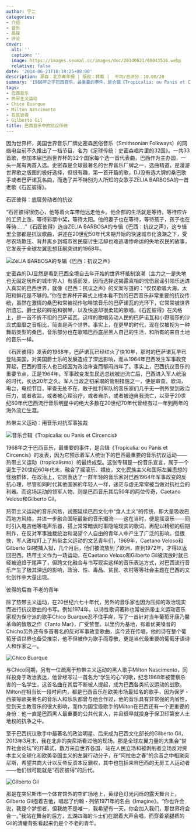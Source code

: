 ```yaml
---
author: 宁二
categories:
- 介绍
- 音乐
- 品碟
- 评论
cover:
  alt: ''
  caption: ''
  image: https://images.soomal.cc/images/doc/20140621/00043516.webp
  relative: false
date: '2014-06-21T18:18:25+08:00'
description: 源自：北京青年报 | 版权：转载 |  平均/总评分：10.00/20
summary: '1968年之于巴西音乐，最重要的事件，是合辑《Tropicalia: ou Panis et Circencis》的发表，因为它预示着军人统治下的巴西最重要的音乐抗议运动――热带主义运动（tropicalismo）的最终成型。这张专辑是一份音乐宣言，属于一个诞生于20世纪60年代末，融合了摇滚乐、嬉皮，文化民族主义和国际左翼思想的怪胎群体……'
tags:
- 巴西音乐
- 热带主义运动
- Chico Buarque
- Milton Nascimento
- 石匠彼得
- Gilberto Gil
title: 巴西音乐中的抗议传统
---
```


因为世界杯，美国世界音乐厂牌史密森民俗音乐（Smithsonian Folkways）的网络电台前不久推出了一档节目，名为《足球传统：史密森唱片里的32国》。一共33首歌，参加本届巴西世界杯的32个国家每个选一首代表曲，巴西作为主办国，一头一尾有两首入选。史密森是全球最著名的世界音乐厂牌之一，选曲精道，是漫游世界歌之版图的极好选择，但很有趣，第一首开篇的歌，DJ没有选大牌的桑巴歌手或者巴萨诺瓦名曲，而选了并不特别为人所知的女歌手ZELIA BARBOSA的一首老歌《石匠彼得》。

石匠彼得：底层劳动者的抗议

“石匠彼得很伤心，他等着火车带他远走他乡。他全部的生活就是等待，等待应许的工资上涨，等待彩票中奖，等待太阳。他的妻子也在等待，等待孩子，孩子也在等待……”《石匠彼得》选自ZELIA BARBOSA的专辑《巴西：抗议之声》，这专辑里全部都是抗议歌曲，讲述在20世纪50年代末期开始的快速城市化浪潮之下，受尽农场欺压、背井离乡到城市贫民窟讨生活却也难逃凄惨命运的失地农民的故事，它发表于全球左翼思想狂飙突进的1968年。

![ZéLIA BARBOSA的专辑《巴西：抗议之声》](https://images.soomal.cc/images/doc/20140621/00043515.webp)





史密森的DJ显然是看到巴西全境自去年开始的世界杯抵制浪潮（主力之一是失地也无固定居所的城市穷人）有感而发，因而选择这揭露真相的忧伤民谣引领乐迷进入真实的巴西世界，就像《巴西：抗议之声》的文案写道的：“仅仅歌唱大海，太阳和鲜花是不够的。”你在世界杯开幕式上根本看不到的巴西音乐非常重要的抗议传统，虽然在激情的桑巴和常被视作咖啡馆音乐的巴萨诺瓦的光环下，它常常被世界所遗忘。爵士鼓的碎拍和钢琴，以及快速却很柔软的歌唱，《石匠彼得》在风格上，是一首不折不扣的巴萨诺瓦，这样的歌唱劳动人民的巴萨诺瓦和小野丽莎的沙龙式靡靡之音相比，简直是两个世界。事实上，在更早的时代，现在仅被视为一种舞蹈类型的桑巴，音乐部分也在歌唱巴西底层黑人自己的生活，和所有的来自土地的音乐一样。

《石匠彼得》发表的1968年，巴萨诺瓦已经红火了快10年，那时的巴萨诺瓦早已登陆美国，对美国爵士乐的发展造成了深远影响，而从1964年巴西发生军事政变算起，巴西的音乐人也已经因为政治审查而郁闷四年了。事实上，巴西抗议音乐的重要节点，正是1964年。军事政变发生民选总统被迫流亡后，巴西进入军人统治的时代，长达20年之久。军人当政之初采取的管制措施之一，便是审查。歌词，电台，电视节目，审查无处不在，敢于批判军队的音乐家们几乎无一例外受到政治压力，或者收监，或者被心理治疗，或者自杀，或者被迫自我流亡，以至于20世纪60年代巴西流行音乐明星中的绝大多数在20世纪70年代曾经有过一年到两年的海外流亡生涯。

热带主义运动：用音乐对抗军事独裁

![音乐合辑《Tropicalia: ou Panis et Circencis》](https://images.soomal.cc/images/doc/20140621/00043516_01.webp)





1968年之于巴西音乐，最重要的事件，是合辑《Tropicalia: ou Panis et Circencis》的发表，因为它预示着军人统治下的巴西最重要的音乐抗议运动――热带主义运动（tropicalismo）的最终成型。这张专辑是一份音乐宣言，属于一个诞生于20世纪60年代末，融合了摇滚乐、嬉皮，文化民族主义和国际左翼思想的怪胎群体，在政治上，它则表达了一群年轻的音乐家对巴西1964年军事政变的反抗心理，尽管和同时代其他国家的年轻人一样，迷茫与虚无常常被当做对抗社会的利器。而这场运动的领军人物，则是巴西音乐其后50年的两位传奇，Caetano Veloso和Gilberto Gil。

热带主义运动的音乐风格，试图延续巴西文化中“食人主义”的传统，即大量吸收巴西地方风格，并进一步融合国际最新的音乐潮流――这在当时，便是摇滚乐――同时引入电吉他等电声乐器，搭上常常暗讽时事隐喻现实的歌词，再配以精细的后期制作，在反对军事独裁统治和渴望个人自由的青年人中产生了广泛的影响。但很快，军人政权盯上了热带主义运动的文艺青年们，1969年，Caetano Veloso和Gilberto Gil被捕入狱，几个月后，他们被流放到了欧洲，直到1972年，才得以返回巴西。热带主义作为一场运动，在Caetano Veloso和Gilberto Gil被流放时就已经被迫趋于尾声了，但跨文化融合与书写现实这样的音乐表达方式，对巴西流行音乐产生了极其深远的影响，政治、性、毒品、贫民、农村等等社会主题在巴西的文化创作中大量出现。

彼得的后裔 不老的青年

除了热带主义运动，在20世纪六七十年代，另外的音乐家也因为压抑的政治现实而进行抗议歌曲的书写。例如1974年，以诗性歌词著称也常被热带主义运动音乐家视为保守派的歌手Chico Buarque忍不住手痒，写了一首针对当年葡萄牙康乃馨革命的致敬之作《Tanto Mar》，广受赞誉。以里约为基地，有着优美嗓音的Chicho另外还有多首著名的反对军事政变歌曲，迄今还在传唱，他的诗在整个葡萄牙语世界也备受推崇，他不但被作为歌手而尊敬，更是当代最重要的葡萄牙语诗人和作家之一。

![Chico Buarque](https://images.soomal.cc/images/doc/20140621/00043517.webp)





与Chico同期，另有一位疏离于热带主义运动的黑人歌手Milton Nascimento，同样投身于政治表达，他曾经写过一首名为“学生的心”的歌，纪念1968年被警察杀害的一名学生，这首名曲在其后不断被人提起，成为巴西各类抗议运动的战歌。Milton在相当长一段时间内，都是巴西音乐在欧美市场最知名的歌手，因为保罗・西蒙等欧美著名的音乐人和乐队都曾与他合作过，他的音乐具有非常强的内省性，受到天主教音乐的很大影响，而作为国宝级歌手的Milton在巴西还有一个更重要的身份：他一直是巴西黑人最重要的公共代言人，并且很早就投身于保卫印第安人土地权的抗争之中。

至于巴西抗议歌手中最著名的政治明星、后来成为巴西文化部长的Gilberto Gil，2013年3月末，我在北非的突尼斯看过他的现场。那是全球左翼力量的大集会“世界社会论坛”的开幕式，数万来自世界各国、站在人民立场和被剥削者立场反对资本主义全球化和欧美帝国主义的左翼行动分子，在“阿拉伯之春”的余音之中相聚突尼斯，希望共商大计以反帝反资本反霸权，其中也包括来自巴西的无房工人运动者――他们很可能就是“石匠彼得”的后代。

![Gilberto Gil](https://images.soomal.cc/images/doc/20140621/00043518.webp)





那是在突尼斯市一个体育馆外的空旷场地上，黄绿色灯光闪烁的露天舞台上，Gilberto Gil抱着吉他，唱起了约翰・列侬1971年的名曲《Imagine》。“你也许会说，我是个梦想者，但我绝不是唯一，我希望有一天，你会加入我们，那世界将会合一。”我站在舞台的后方，五湖四海的斗士们在跟着大声合唱，而穿着紧腿裤的Gil的清癯背影看起来仍是个不老的青年。